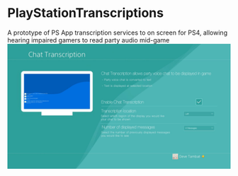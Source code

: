 # PlayStationTranscriptions
A prototype of PS App transcription services to on screen for PS4, allowing hearing impaired gamers
to read party audio mid-game
![image](https://github.com/tambatd/PlayStationTranscriptions/blob/master/Intro.jpg)

